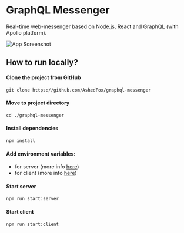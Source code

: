 # GraphQL Messenger

Real-time web-messenger based on Node.js, React and GraphQL
(with Apollo platform).

![App Screenshot](preview.png)

## How to run locally?

#### Clone the project from GitHub

```shell
git clone https://github.com/AshedFox/graphql-messenger
```

#### Move to project directory

```shell
cd ./graphql-messenger
```

#### Install dependencies

```shell
npm install
```

#### Add environment variables: 
- for server (more info [here](./server/README.md))
- for client (more info [here](./client/README.md))

#### Start server

```shell
npm run start:server
```

#### Start client
```shell
npm run start:client
```
